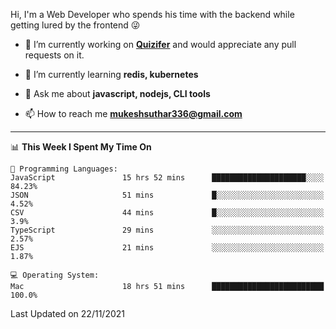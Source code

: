 Hi, I'm a Web Developer who spends his time with the backend while getting lured by the frontend 😜

- 🔭 I’m currently working on **[Quizifer](https://github.com/SutharMukesh/Quizifer/)** and would appreciate any pull requests on it.

- 🌱 I’m currently learning **redis, kubernetes**

- 💬 Ask me about **javascript, nodejs, CLI tools**

- 📫 How to reach me **mukeshsuthar336@gmail.com**

---
<!--START_SECTION:waka-->
📊 **This Week I Spent My Time On** 

```text
💬 Programming Languages: 
JavaScript               15 hrs 52 mins      █████████████████████░░░░   84.23% 
JSON                     51 mins             █░░░░░░░░░░░░░░░░░░░░░░░░   4.52% 
CSV                      44 mins             █░░░░░░░░░░░░░░░░░░░░░░░░   3.9% 
TypeScript               29 mins             ░░░░░░░░░░░░░░░░░░░░░░░░░   2.57% 
EJS                      21 mins             ░░░░░░░░░░░░░░░░░░░░░░░░░   1.87%

💻 Operating System: 
Mac                      18 hrs 51 mins      █████████████████████████   100.0%

```


 Last Updated on 22/11/2021
<!--END_SECTION:waka-->
